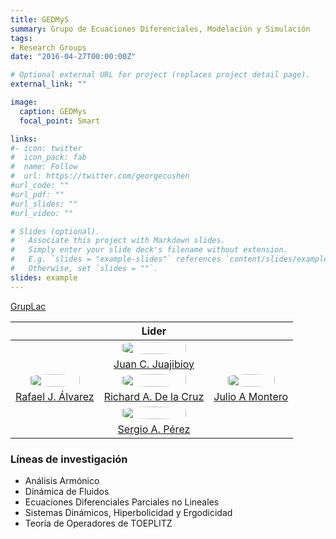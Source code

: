 ```yaml
---
title: GEDMyS
summary: Grupo de Ecuaciones Diferenciales, Modelación y Simulación
tags:
- Research Groups
date: "2016-04-27T00:00:00Z"

# Optional external URL for project (replaces project detail page).
external_link: ""

image:
  caption: GEDMys
  focal_point: Smart

links:
#- icon: twitter
#  icon_pack: fab
#  name: Follow
#  url: https://twitter.com/georgecushen
#url_code: ""
#url_pdf: ""
#url_slides: ""
#url_video: ""

# Slides (optional).
#   Associate this project with Markdown slides.
#   Simply enter your slide deck's filename without extension.
#   E.g. `slides = "example-slides"` references `content/slides/example-slides.md`.
#   Otherwise, set `slides = ""`.
slides: example
---
```


<style>
  #circleM
  {
  border-radius:50% 50% 50% 50%;
  width: 80%;
  }
</style>

[GrupLac](https://scienti.minciencias.gov.co/gruplac/jsp/visualiza/visualizagr.jsp?nro=00000000017763)

&nbsp;| Lider | &nbsp;
:---: | :---:| :---:
&nbsp;|[<img src ="https://matematicas.netlify.app/authors/juajibioy-j/avatar_hu5df1c8819173624070355066ceef533e_191430_270x270_fill_q90_lanczos_center.jpg" id="circleM">](https://matematicas.netlify.app/authors/juajibioy-j/) | &nbsp;
&nbsp;| [Juan C. Juajibioy](https://matematicas.netlify.app/authors/juajibioy-j/) | &nbsp;
[<img src ="https://matematicas.netlify.app/authors/alvarez-r/avatar_hu358bd53a4da504809f653deb012f7fb8_79960_270x270_fill_q90_lanczos_center.jpg"  id="circleM">](https://matematicas.netlify.app/authors/alvarez-r/) |[<img src ="https://matematicas.netlify.app/authors/delacruz-r/"  id="circleM">](https://matematicas.netlify.app/authors/delacruz-r/) | [<img src ="https://matematicas.netlify.app/authors/montero-j/"  id="circleM">](https://matematicas.netlify.app/authors/montero-j/)|
[Rafael J. Álvarez](https://matematicas.netlify.app/authors/alvarez-r/)|[Richard A. De la Cruz](https://matematicas.netlify.app/authors/delacruz-r/)| [Julio A Montero](https://matematicas.netlify.app/authors/montero-j/)
&nbsp;| [<img src ="https://matematicas.netlify.app/authors/perez-s/avatar_huca772564cf973dc7601bf7aedff0edf3_170224_270x270_fill_q90_lanczos_center.jpg" id="circleM">](https://matematicas.netlify.app/authors/perez-s/) | &nbsp;
&nbsp;|[Sergio A. Pérez](https://matematicas.netlify.app/authors/perez-s/) | &nbsp;


### Líneas de investigación

+  Análisis Armónico
+  Dinámica de Fluidos
+  Ecuaciones Diferenciales Parciales no Lineales
+  Sistemas Dinámicos, Hiperbolicidad y Ergodicidad
+  Teoría de Operadores de TOEPLITZ



